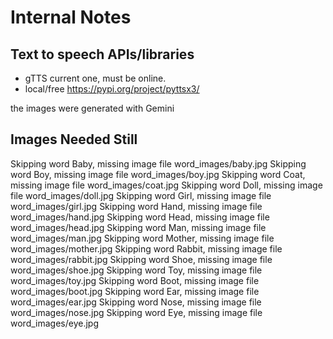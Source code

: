 # Internal Notes

## Text to speech APIs/libraries

- gTTS current one, must be online.
- local/free https://pypi.org/project/pyttsx3/

the images were generated with Gemini


## Images Needed Still

Skipping word Baby, missing image file word_images/baby.jpg
Skipping word Boy, missing image file word_images/boy.jpg
Skipping word Coat, missing image file word_images/coat.jpg
Skipping word Doll, missing image file word_images/doll.jpg
Skipping word Girl, missing image file word_images/girl.jpg
Skipping word Hand, missing image file word_images/hand.jpg
Skipping word Head, missing image file word_images/head.jpg
Skipping word Man, missing image file word_images/man.jpg
Skipping word Mother, missing image file word_images/mother.jpg
Skipping word Rabbit, missing image file word_images/rabbit.jpg
Skipping word Shoe, missing image file word_images/shoe.jpg
Skipping word Toy, missing image file word_images/toy.jpg
Skipping word Boot, missing image file word_images/boot.jpg
Skipping word Ear, missing image file word_images/ear.jpg
Skipping word Nose, missing image file word_images/nose.jpg
Skipping word Eye, missing image file word_images/eye.jpg